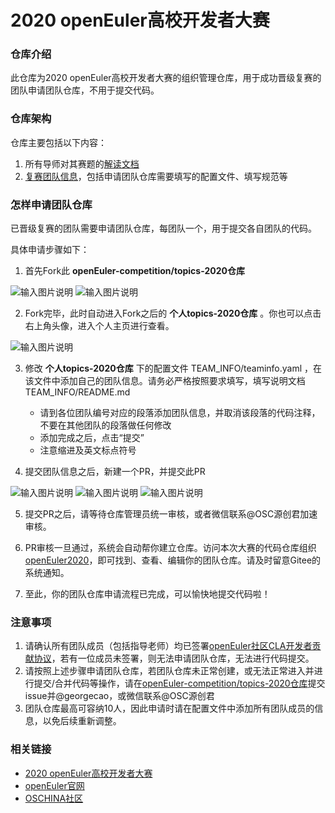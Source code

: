 # 2020 openEuler高校开发者大赛

### 仓库介绍

此仓库为2020 openEuler高校开发者大赛的组织管理仓库，用于成功晋级复赛的团队申请团队仓库，不用于提交代码。

### 仓库架构

仓库主要包括以下内容：

1. 所有导师对其赛题的[解读文档](http://gitee.com/openeuler-competition/topics-2020/tree/master/DOC)
2. [复赛团队信息](https://gitee.com/openeuler-competition/topics-2020/tree/master/TEAM_INFO)，包括申请团队仓库需要填写的配置文件、填写规范等

### 怎样申请团队仓库

已晋级复赛的团队需要申请团队仓库，每团队一个，用于提交各自团队的代码。

具体申请步骤如下：

1. 首先Fork此 **openEuler-competition/topics-2020仓库** 

![输入图片说明](https://oscimg.oschina.net/oscnet/up-37e9e9294410af79b655dac38803badb37b.png "在这里输入图片标题")
![输入图片说明](https://oscimg.oschina.net/oscnet/up-fdd3dc3488848bd2a398eaac84ccf9b6cc3.png "在这里输入图片标题")

2. Fork完毕，此时自动进入Fork之后的 **个人topics-2020仓库** 。你也可以点击右上角头像，进入个人主页进行查看。

![输入图片说明](https://oscimg.oschina.net/oscnet/up-d5f565212177ef185605776804297221efc.png "在这里输入图片标题")

3. 修改 **个人topics-2020仓库** 下的配置文件 TEAM_INFO/teaminfo.yaml ，在该文件中添加自己的团队信息。请务必严格按照要求填写，填写说明文档 TEAM_INFO/README.md
   - 请到各位团队编号对应的段落添加团队信息，并取消该段落的代码注释，不要在其他团队的段落做任何修改
   - 添加完成之后，点击“提交”
   - 注意缩进及英文标点符号


4. 提交团队信息之后，新建一个PR，并提交此PR

![输入图片说明](https://oscimg.oschina.net/oscnet/up-4174f16ae41dcc1a9c040d336b76727c757.png "在这里输入图片标题")
![输入图片说明](https://oscimg.oschina.net/oscnet/up-c8a201004ba3f1db58d32bcc7380f084dd1.png "在这里输入图片标题")
![输入图片说明](https://oscimg.oschina.net/oscnet/up-2d953c55657a1e27284925d786295c6bac8.png "在这里输入图片标题")

5. 提交PR之后，请等待仓库管理员统一审核，或者微信联系@OSC源创君加速审核。

6. PR审核一旦通过，系统会自动帮你建立仓库。访问本次大赛的代码仓库组织[openEuler2020](https://gitee.com/openeuler2020)，即可找到、查看、编辑你的团队仓库。请及时留意Gitee的系统通知。

7. 至此，你的团队仓库申请流程已完成，可以愉快地提交代码啦！


### 注意事项

1. 请确认所有团队成员（包括指导老师）均已签署[openEuler社区CLA开发者贡献协议](https://clasign.osinfra.cn/sign/Z2l0ZWUlMkZvcGVuZXVsZXI=)，若有一位成员未签署，则无法申请团队仓库，无法进行代码提交。
2. 请按照上述步骤申请团队仓库，若团队仓库未正常创建，或无法正常进入并进行提交/合并代码等操作，请在[openEuler-competition/topics-2020仓库](https://gitee.com/openeuler-competition/topics-2020)提交issue并@georgecao，或微信联系@OSC源创君
3. 团队仓库最高可容纳10人，因此申请时请在配置文件中添加所有团队成员的信息，以免后续重新调整。

### 相关链接

- [2020 openEuler高校开发者大赛](https://www.oschina.net/2020-openeuler)
- [openEuler官网](https://openeuler.org/zh/)
- [OSCHINA社区](https://www.oschina.net/)